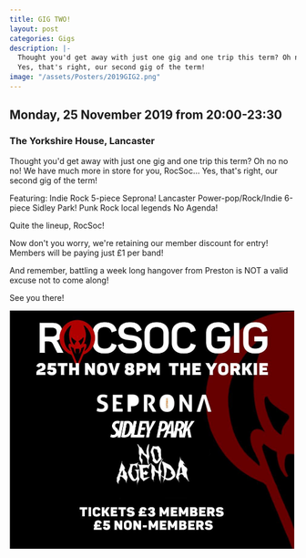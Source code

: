 ```yaml
---
title: GIG TWO!
layout: post
categories: Gigs
description: |-
  Thought you'd get away with just one gig and one trip this term? Oh no no no! We have much more in store for you, RocSoc...
  Yes, that's right, our second gig of the term!
image: "/assets/Posters/2019GIG2.png"
---
```


## Monday, 25 November 2019 from 20:00-23:30

### The Yorkshire House, Lancaster 

 
Thought you'd get away with just one gig and one trip this term? Oh no no no! We have much more in store for you, RocSoc...
Yes, that's right, our second gig of the term!

Featuring:
Indie Rock 5-piece Seprona! 
Lancaster Power-pop/Rock/Indie 6-piece Sidley Park!
Punk Rock local legends No Agenda! 

Quite the lineup, RocSoc! 

Now don't you worry, we're retaining our member discount for entry! Members will be paying just £1 per band! 

And remember, battling a week long hangover from Preston is NOT a valid excuse not to come along! 

See you there! 

![](/assets/Posters/2019GIG2.png)